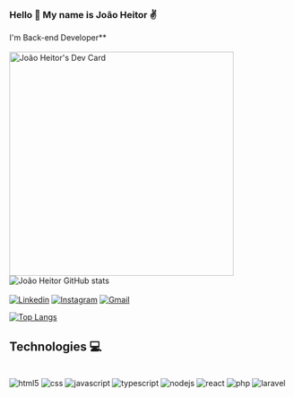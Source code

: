 ### Hello 👋 My name is João Heitor ✌️
I'm Back-end Developer**
<br>
<br>
<a href="https://app.daily.dev/jhmartins"><img src="https://api.daily.dev/devcards/e3112e791a26435a89a226c5b0e85bdf.png?r=ax1" width="400" alt="João Heitor's Dev Card"/></a>
![João Heitor GitHub stats](https://github-readme-stats.vercel.app/api?username=jhmartins1&show_icons=true&theme=tokyonight)
<br>
<br>
[![Linkedin](https://img.shields.io/badge/LinkedIn-0077B5?style=for-the-badge&logo=linkedin&logoColor=white)](https://www.linkedin.com/in/jhmartins1)
[![Instagram](https://img.shields.io/badge/Instagram-E4405F?style=for-the-badge&logo=instagram&logoColor=white)](https://www.instagram.com/jh.martins1)
[![Gmail](https://img.shields.io/badge/Gmail-D14836?style=for-the-badge&logo=gmail&logoColor=white)](mailto:jhmartinsrdo@gmail.com)



[![Top Langs](https://github-readme-stats.vercel.app/api/top-langs/?username=jhmartins1&layout=compact&theme=tokyonight)](https://github.com/jhmartins1/github-readme-stats)


## Technologies 💻

<div style="display: inline_block"><br/>
  <img align="center" alt="html5" src="https://img.shields.io/badge/HTML5-E34F26?style=for-the-badge&logo=html5&logoColor=white" />
  <img align="center" alt="css" src="https://img.shields.io/badge/CSS3-1572B6?style=for-the-badge&logo=css3&logoColor=white" />
  <img align="center" alt="javascript" src="https://img.shields.io/badge/JavaScript-F7DF1E?style=for-the-badge&logo=javascript&logoColor=black" />
  <img align="center" alt="typescript" src="https://img.shields.io/badge/TypeScript-007ACC?style=for-the-badge&logo=typescript&logoColor=white" />
  <img align="center" alt="nodejs" src="https://img.shields.io/badge/Node.js-43853D?style=for-the-badge&logo=node.js&logoColor=white" />
  <img align="center" alt="react" src="https://img.shields.io/badge/React-20232A?style=for-the-badge&logo=react&logoColor=61DAFB" />
  <img align="center" alt="php" src="https://img.shields.io/badge/PHP-777BB4?style=for-the-badge&logo=php&logoColor=white" />
  <img align="center" alt="laravel" src="https://img.shields.io/badge/Laravel-FF2D20?style=for-the-badge&logo=laravel&logoColor=white" />
</div>
